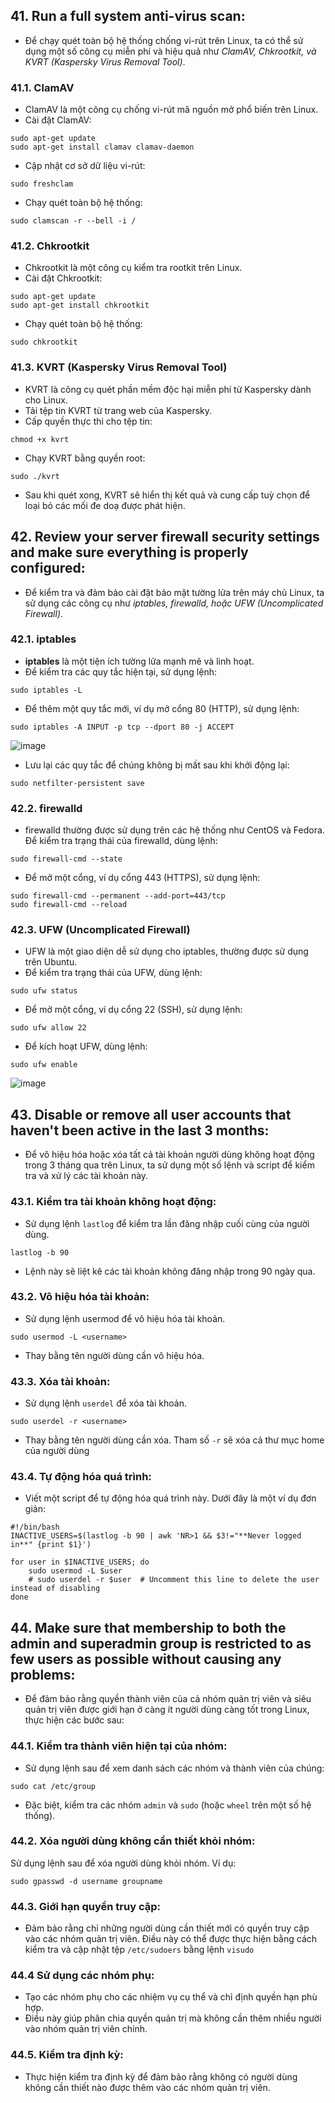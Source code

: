 ## 41. Run a full system anti-virus scan:
- Để chạy quét toàn bộ hệ thống chống vi-rút trên Linux, ta có thể sử dụng một số công cụ miễn phí và hiệu quả như *ClamAV, Chkrootkit, và KVRT (Kaspersky Virus Removal Tool)*.

### 41.1. ClamAV
- ClamAV là một công cụ chống vi-rút mã nguồn mở phổ biến trên Linux.
- Cài đặt ClamAV:
```
sudo apt-get update
sudo apt-get install clamav clamav-daemon
```

- Cập nhật cơ sở dữ liệu vi-rút:
```
sudo freshclam
```
- Chạy quét toàn bộ hệ thống:
```
sudo clamscan -r --bell -i /
```

### 41.2. Chkrootkit
- Chkrootkit là một công cụ kiểm tra rootkit trên Linux.
- Cài đặt Chkrootkit:
```
sudo apt-get update
sudo apt-get install chkrootkit
```
- Chạy quét toàn bộ hệ thống:
```
sudo chkrootkit
```

### 41.3. KVRT (Kaspersky Virus Removal Tool)
- KVRT là công cụ quét phần mềm độc hại miễn phí từ Kaspersky dành cho Linux.
- Tải tệp tin KVRT từ trang web của Kaspersky.
- Cấp quyền thực thi cho tệp tin:
```
chmod +x kvrt
```
- Chạy KVRT bằng quyền root:
```
sudo ./kvrt
```
- Sau khi quét xong, KVRT sẽ hiển thị kết quả và cung cấp tuỳ chọn để loại bỏ các mối đe doạ được phát hiện.

## 42. Review your server firewall security settings and make sure everything is properly configured:
- Để kiểm tra và đảm bảo cài đặt bảo mật tường lửa trên máy chủ Linux, ta sử dụng các công cụ như *iptables, firewalld, hoặc UFW (Uncomplicated Firewall)*.
### 42.1. iptables
- **iptables** là một tiện ích tường lửa mạnh mẽ và linh hoạt.
- Để kiểm tra các quy tắc hiện tại, sử dụng lệnh:
```
sudo iptables -L
```
- Để thêm một quy tắc mới, ví dụ mở cổng 80 (HTTP), sử dụng lệnh:
```
sudo iptables -A INPUT -p tcp --dport 80 -j ACCEPT
```
![image](https://github.com/user-attachments/assets/c89fdf1b-8112-4b0e-8845-d7e86bec24e7)

- Lưu lại các quy tắc để chúng không bị mất sau khi khởi động lại:
```
sudo netfilter-persistent save
```

### 42.2. firewalld
- firewalld thường được sử dụng trên các hệ thống như CentOS và Fedora. Để kiểm tra trạng thái của firewalld, dùng lệnh:
```
sudo firewall-cmd --state
```
- Để mở một cổng, ví dụ cổng 443 (HTTPS), sử dụng lệnh:
```
sudo firewall-cmd --permanent --add-port=443/tcp
sudo firewall-cmd --reload
```

### 42.3. UFW (Uncomplicated Firewall)
- UFW là một giao diện dễ sử dụng cho iptables, thường được sử dụng trên Ubuntu.
- Để kiểm tra trạng thái của UFW, dùng lệnh:
```
sudo ufw status
```

- Để mở một cổng, ví dụ cổng 22 (SSH), sử dụng lệnh:
```
sudo ufw allow 22
```

- Để kích hoạt UFW, dùng lệnh:
```
sudo ufw enable
```
![image](https://github.com/user-attachments/assets/f1213b24-7627-452c-a584-2ab1db80e405)

## 43. Disable or remove all user accounts that haven't been active in the last 3 months:
- Để vô hiệu hóa hoặc xóa tất cả tài khoản người dùng không hoạt động trong 3 tháng qua trên Linux, ta sử dụng một số lệnh và script để kiểm tra và xử lý các tài khoản này.

### 43.1. Kiểm tra tài khoản không hoạt động:
- Sử dụng lệnh `lastlog` để kiểm tra lần đăng nhập cuối cùng của người dùng.
```
lastlog -b 90
```
- Lệnh này sẽ liệt kê các tài khoản không đăng nhập trong 90 ngày qua.

### 43.2. Vô hiệu hóa tài khoản:
- Sử dụng lệnh usermod để vô hiệu hóa tài khoản.
```
sudo usermod -L <username>
```
- Thay <username> bằng tên người dùng cần vô hiệu hóa.

### 43.3. Xóa tài khoản:
- Sử dụng lệnh `userdel` để xóa tài khoản.
```
sudo userdel -r <username>
```
- Thay <username> bằng tên người dùng cần xóa. Tham số `-r` sẽ xóa cả thư mục home của người dùng

### 43.4. Tự động hóa quá trình:
- Viết một script để tự động hóa quá trình này. Dưới đây là một ví dụ đơn giản:
```
#!/bin/bash
INACTIVE_USERS=$(lastlog -b 90 | awk 'NR>1 && $3!="**Never logged in**" {print $1}')

for user in $INACTIVE_USERS; do
    sudo usermod -L $user
    # sudo userdel -r $user  # Uncomment this line to delete the user instead of disabling
done
```

## 44. Make sure that membership to both the admin and superadmin group is restricted to as few users as possible without causing any problems:
- Để đảm bảo rằng quyền thành viên của cả nhóm quản trị viên và siêu quản trị viên được giới hạn ở càng ít người dùng càng tốt trong Linux, thực hiện các bước sau:
### 44.1. Kiểm tra thành viên hiện tại của nhóm:
- Sử dụng lệnh sau để xem danh sách các nhóm và thành viên của chúng:
```
sudo cat /etc/group
```
- Đặc biệt, kiểm tra các nhóm `admin` và `sudo` (hoặc `wheel` trên một số hệ thống).

### 44.2. Xóa người dùng không cần thiết khỏi nhóm:
Sử dụng lệnh sau để xóa người dùng khỏi nhóm. Ví dụ:
```
sudo gpasswd -d username groupname
```

### 44.3. Giới hạn quyền truy cập:
- Đảm bảo rằng chỉ những người dùng cần thiết mới có quyền truy cập vào các nhóm quản trị viên. Điều này có thể được thực hiện bằng cách kiểm tra và cập nhật tệp `/etc/sudoers` bằng lệnh `visudo`

### 44.4 Sử dụng các nhóm phụ:
- Tạo các nhóm phụ cho các nhiệm vụ cụ thể và chỉ định quyền hạn phù hợp.
- Điều này giúp phân chia quyền quản trị mà không cần thêm nhiều người vào nhóm quản trị viên chính.

### 44.5. Kiểm tra định kỳ:
- Thực hiện kiểm tra định kỳ để đảm bảo rằng không có người dùng không cần thiết nào được thêm vào các nhóm quản trị viên.
